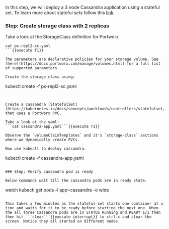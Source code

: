 In this step, we will deploy a 3 node Cassandra application using a stateful set. To learn more about stateful sets follow this [link](https://kubernetes.io/docs/concepts/workloads/controllers/statefulset/).

### Step: Create storage class with 2 replicas

Take a look at the StorageClass definition for Portworx
```
cat px-repl2-sc.yaml
```{{execute T1}}

The parameters are declarative policies for your storage volume. See [here](https://docs.portworx.com/manage/volumes.html) for a full list of supported parameters.

Create the storage class using:
```
kubectl create -f px-repl2-sc.yaml
```{{execute T1}}


Create a cassandra [StatefulSet](https://kubernetes.io/docs/concepts/workloads/controllers/statefulset/) that uses a Portworx PVC.

Take a look at the yaml:
```cat cassandra-app.yaml```{{execute T1}}

Observe the `volumeClaimTemplates` and it's `storage-class` sections where we dynamically create PVCs.

Now use kubectl to deploy cassandra.
```
kubectl create -f cassandra-app.yaml
```{{execute T1}}

### Step: Verify cassandra pod is ready

Below commands wait till the cassandra pods are in ready state.
```
watch kubectl get pods -l app=cassandra -o wide
```{{execute T1}}

This takes a few minutes as the stateful set starts one container at a time and waits for it to be ready before starting the next one. When the all three Cassandra pods are in STATUS Running and READY 1/1 then then hit ```clear```{{execute interrupt}} to ctrl-c and clear the screen. Notice they all started on different nodes.
